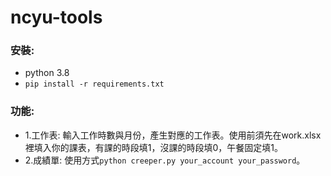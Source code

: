 # ncyu-tools
### 安裝:
* python 3.8
* ```pip install -r requirements.txt```
### 功能:
+ 1.工作表: 輸入工作時數與月份，產生對應的工作表。使用前須先在work.xlsx裡填入你的課表，有課的時段填1，沒課的時段填0，午餐固定填1。
+ 2.成績單: 使用方式```python creeper.py your_account your_password```。
